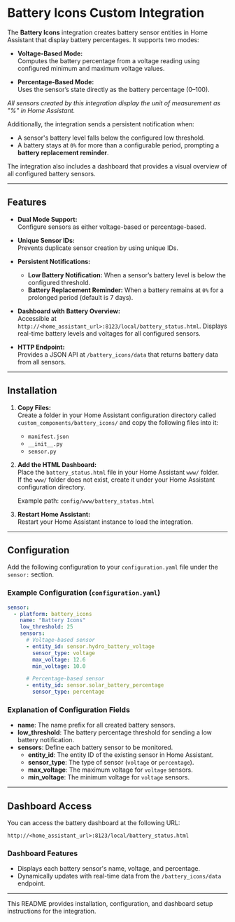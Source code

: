 # Battery Icons Custom Integration

The **Battery Icons** integration creates battery sensor entities in Home Assistant that display battery percentages. It supports two modes:

- **Voltage-Based Mode:**  
  Computes the battery percentage from a voltage reading using configured minimum and maximum voltage values.

- **Percentage-Based Mode:**  
  Uses the sensor’s state directly as the battery percentage (0–100).

_All sensors created by this integration display the unit of measurement as "%" in Home Assistant._

Additionally, the integration sends a persistent notification when:
- A sensor's battery level falls below the configured low threshold.
- A battery stays at `0%` for more than a configurable period, prompting a **battery replacement reminder**.

The integration also includes a dashboard that provides a visual overview of all configured battery sensors.

---

## Features

- **Dual Mode Support:**  
  Configure sensors as either voltage-based or percentage-based.
  
- **Unique Sensor IDs:**  
  Prevents duplicate sensor creation by using unique IDs.

- **Persistent Notifications:**  
  - **Low Battery Notification:** When a sensor’s battery level is below the configured threshold.
  - **Battery Replacement Reminder:** When a battery remains at `0%` for a prolonged period (default is 7 days).

- **Dashboard with Battery Overview:**  
  Accessible at `http://<home_assistant_url>:8123/local/battery_status.html`. Displays real-time battery levels and voltages for all configured sensors.

- **HTTP Endpoint:**  
  Provides a JSON API at `/battery_icons/data` that returns battery data from all sensors.

---

## Installation

1. **Copy Files:**  
   Create a folder in your Home Assistant configuration directory called `custom_components/battery_icons/` and copy the following files into it:
   - `manifest.json`
   - `__init__.py`
   - `sensor.py`

2. **Add the HTML Dashboard:**  
   Place the `battery_status.html` file in your Home Assistant `www/` folder.  
   If the `www/` folder does not exist, create it under your Home Assistant configuration directory.

   Example path: `config/www/battery_status.html`

3. **Restart Home Assistant:**  
   Restart your Home Assistant instance to load the integration.

---

## Configuration

Add the following configuration to your `configuration.yaml` file under the `sensor:` section.

### Example Configuration (`configuration.yaml`)

```yaml
sensor:
  - platform: battery_icons
    name: "Battery Icons"
    low_threshold: 25
    sensors:
      # Voltage-based sensor
      - entity_id: sensor.hydro_battery_voltage
        sensor_type: voltage
        max_voltage: 12.6
        min_voltage: 10.0

      # Percentage-based sensor
      - entity_id: sensor.solar_battery_percentage
        sensor_type: percentage
```

### Explanation of Configuration Fields

- **name**: The name prefix for all created battery sensors.
- **low_threshold**: The battery percentage threshold for sending a low battery notification.
- **sensors**: Define each battery sensor to be monitored.
  - **entity_id**: The entity ID of the existing sensor in Home Assistant.
  - **sensor_type**: The type of sensor (`voltage` or `percentage`).
  - **max_voltage**: The maximum voltage for `voltage` sensors.
  - **min_voltage**: The minimum voltage for `voltage` sensors.

---

## Dashboard Access

You can access the battery dashboard at the following URL:

```
http://<home_assistant_url>:8123/local/battery_status.html
```

### Dashboard Features
- Displays each battery sensor's name, voltage, and percentage.
- Dynamically updates with real-time data from the `/battery_icons/data` endpoint.

---

This README provides installation, configuration, and dashboard setup instructions for the integration.
